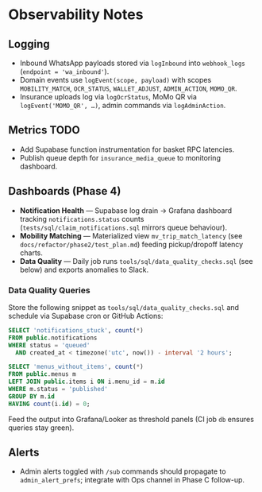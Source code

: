 # Observability Notes

## Logging
- Inbound WhatsApp payloads stored via `logInbound` into `webhook_logs` (`endpoint = 'wa_inbound'`).
- Domain events use `logEvent(scope, payload)` with scopes `MOBILITY_MATCH`, `OCR_STATUS`, `WALLET_ADJUST`, `ADMIN_ACTION`, `MOMO_QR`.
- Insurance uploads log via `logOcrStatus`, MoMo QR via `logEvent('MOMO_QR', …)`, admin commands via `logAdminAction`.

## Metrics TODO
- Add Supabase function instrumentation for basket RPC latencies.
- Publish queue depth for `insurance_media_queue` to monitoring dashboard.

## Dashboards (Phase 4)
- **Notification Health** — Supabase log drain → Grafana dashboard tracking `notifications.status` counts (`tests/sql/claim_notifications.sql` mirrors queue behaviour).
- **Mobility Matching** — Materialized view `mv_trip_match_latency` (see `docs/refactor/phase2/test_plan.md`) feeding pickup/dropoff latency charts.
- **Data Quality** — Daily job runs `tools/sql/data_quality_checks.sql` (see below) and exports anomalies to Slack.

### Data Quality Queries
Store the following snippet as `tools/sql/data_quality_checks.sql` and schedule via Supabase cron or GitHub Actions:

```sql
SELECT 'notifications_stuck', count(*)
FROM public.notifications
WHERE status = 'queued'
  AND created_at < timezone('utc', now()) - interval '2 hours';

SELECT 'menus_without_items', count(*)
FROM public.menus m
LEFT JOIN public.items i ON i.menu_id = m.id
WHERE m.status = 'published'
GROUP BY m.id
HAVING count(i.id) = 0;
```

Feed the output into Grafana/Looker as threshold panels (CI job `db` ensures queries stay green).

## Alerts
- Admin alerts toggled with `/sub` commands should propagate to `admin_alert_prefs`; integrate with Ops channel in Phase C follow-up.
